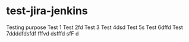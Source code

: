 # test-jira-jenkins
Testing purpose
Test 1
Test 2fd
Test 3
Test 4dsd
Test 5s
Test 6dffd
Test 7ddddfdsfdf
fffvd
dsfffd
sfF
d
